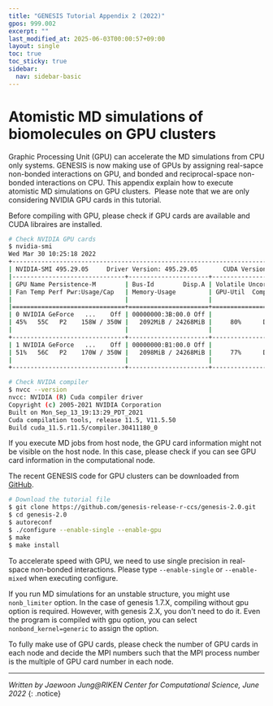 ```yaml
---
title: "GENESIS Tutorial Appendix 2 (2022)"
gpos: 999.002
excerpt: ""
last_modified_at: 2025-06-03T00:00:57+09:00
layout: single
toc: true
toc_sticky: true
sidebar:
  nav: sidebar-basic
---
```


# Atomistic MD simulations of biomolecules on GPU clusters

Graphic Processing Unit (GPU) can accelerate the MD simulations from CPU
only systems. GENESIS is now making use of GPUs by assigning real-sapce
non-bonded interactions on GPU, and bonded and reciprocal-space
non-bonded interactions on CPU. This appendix explain how to execute
atomistic MD simulations on GPU clusters.  Please note that we are only
considering NVIDIA GPU cards in this tutorial.

Before compiling with GPU, please check if GPU cards are available and
CUDA libraires are installed. 

```bash
# Check NVIDIA GPU cards
$ nvidia-smi
Wed Mar 30 10:25:18 2022
+-----------------------------------------------------------------------------+
| NVIDIA-SMI 495.29.05     Driver Version: 495.29.05       CUDA Version: 11.5 |
|-------------------------------+----------------------+----------------------+
| GPU Name Persistence-M        | Bus-Id        Disp.A | Volatile Uncorr. ECC |
| Fan Temp Perf Pwr:Usage/Cap   | Memory-Usage         | GPU-Util  Compute M. |
|                               |                      |               MIG M. |
|===============================+======================+======================|
| 0 NVIDIA GeForce   ...    Off | 00000000:3B:00.0 Off |                  N/A |
| 45%   55C   P2    158W / 350W |   2092MiB / 24268MiB |     80%      Default |
|                               |                      |                  N/A |
+-------------------------------+----------------------+----------------------+
| 1 NVIDIA GeForce   ...    Off | 00000000:B1:00.0 Off |                  N/A |
| 51%   56C   P2    170W / 350W |   2098MiB / 24268MiB |     77%      Default |
|                               |                      |                  N/A |
+-------------------------------+----------------------+----------------------+

# Check NVIDA compiler
$ nvcc --version
nvcc: NVIDIA (R) Cuda compiler driver
Copyright (c) 2005-2021 NVIDIA Corporation
Built on Mon_Sep_13_19:13:29_PDT_2021
Cuda compilation tools, release 11.5, V11.5.50
Build cuda_11.5.r11.5/compiler.30411180_0
```

If you execute MD jobs from host node, the GPU card information might
not be visible on the host node. In this case, please check if you can
see GPU card information in the computational node. 

The recent GENESIS code for GPU clusters can be downloaded from
[GitHub](https://github.com/genesis-release-r-ccs/genesis). 

```bash
# Download the tutorial file 
$ git clone https://github.com/genesis-release-r-ccs/genesis-2.0.git 
$ cd genesis-2.0 
$ autoreconf 
$ ./configure --enable-single --enable-gpu 
$ make 
$ make install
```

To accelerate speed with GPU, we need to use single precision in
real-space non-bonded interactions. Please type `--enable-single` or
`--enable-mixed` when executing configure.

If you run MD simulations for an unstable structure, you might use
`nonb_limiter` option. In the case of genesis 1.7.X, compiling without
gpu option is required. However, with genesis 2.X, you don't need to do
it. Even the program is compiled with gpu option, you can select
`nonbond_kernel=generic` to assign the option.

To fully make use of GPU cards, please check the number of GPU cards
in each node and decide the MPI numbers such that the MPI process number
is the multiple of GPU card number in each node.

---

*Written by Jaewoon Jung@RIKEN Center for Computational Science, June 2022*
{: .notice}
